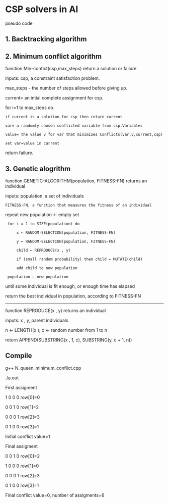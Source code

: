 

# CSP solvers in AI

pseudo code
## 1. Backtracking algorithm
## 2. Minimum conflict algorithm
function Min-confict(csp,max_steps) return a solution or failure
 
 inputs: csp, a constraint satisfaction problem.
 
 max_steps - the number of steps allowed before giving up.
 
 current= an intial complete assignment for csp.
 
 for i=1 to max_steps do.
 
  	if current is a solution for csp then return current
	
	var= a randomly chosen conflicted variable from csp.Variables
	
	value= the value v for var that minimizes Conflicts(var,v,current,csp)
	
	set var=value in current
	
return failure.	
## 3. Genetic alogrithm
function GENETIC-ALGORITHM(population, FITNESS-FN) returns an individual

  inputs: population, a set of individuals
  
	FITNESS-FN, a function that measures the fitness of an individual

  repeat
     new population ← empty set
     
     for i = 1 to SIZE(population) do
     
         x ← RANDOM-SELECTION(population, FITNESS-FN)
     
         y ← RANDOM-SELECTION(population, FITNESS-FN)
     
         child ← REPRODUCE(x , y)
	 
         if (small random probability) then child ← MUTATE(child)
	 
         add child to new population
	 
     population ← new population
     
  until some individual is fit enough, or enough time has elapsed
  
  return the best individual in population, according to FITNESS-FN
  
--------------------

function REPRODUCE(x , y) returns an individual

   inputs: x , y, parent individuals
   
   n ← LENGTH(x ); c ← random number from 1 to n
   
   return APPEND(SUBSTRING(x , 1, c), SUBSTRING(y, c + 1, n))

## Compile
g++ N_queen_minimum_conflict.cpp

./a.out

First assigment

1 0 0 0  row[0]=0

0 0 1 0  row[1]=2

0 0 0 1  row[2]=3

0 1 0 0  row[3]=1

Initial conflict value=1



Final assigment

0 0 1 0  row[0]=2

1 0 0 0  row[1]=0

0 0 0 1  row[2]=3

0 1 0 0  row[3]=1

Final conflict value=0, number of assigments=6

